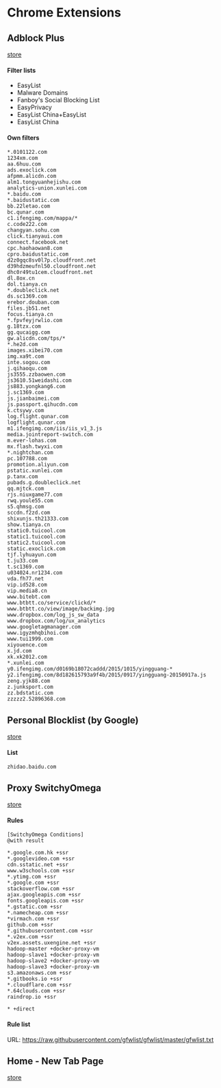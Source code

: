 # Chrome Extensions

## Adblock Plus

[store](https://chrome.google.com/webstore/detail/adblock-plus/cfhdojbkjhnklbpkdaibdccddilifddb?utm_source=chrome-app-launcher-info-dialog)

#### Filter lists

 - EasyList
 - Malware Domains
 - Fanboy's Social Blocking List
 - EasyPrivacy
 - EasyList China+EasyList
 - EasyList China

#### Own filters

```
*.0101122.com
1234xm.com
aa.6huu.com
ads.exoclick.com
afpmm.alicdn.com
alm1.tongyuanhejishu.com
analytics-union.xunlei.com
*.baidu.com
*.baidustatic.com
bb.22letao.com
bc.qunar.com
c1.ifengimg.com/mappa/*
c.code222.com
changyan.sohu.com
click.tianyaui.com
connect.facebook.net
cpc.haohaowan8.com
cpro.baidustatic.com
d2z0gqc8sv0l7p.cloudfront.net
d39hdzmeufnl50.cloudfront.net
dhc0r49tu1cem.cloudfront.net
dl.8ox.cn
dol.tianya.cn
*.doubleclick.net
ds.sc1369.com
erebor.douban.com
files.jb51.net
focus.tianya.cn
*.fpvfeyjrwlio.com
g.18tzx.com
gg.qucaigg.com
gw.alicdn.com/tps/*
*.he2d.com
images.xibei70.com
img.xa9t.com
inte.sogou.com
j.qihaoqu.com
js3555.zzbaowen.com
js3610.51weidashi.com
js883.yongkang6.com
j.sc1369.com
js.jianbaimei.com
js.passport.qihucdn.com
k.ctsywy.com
log.flight.qunar.com
logflight.qunar.com
m1.ifengimg.com/iis/iis_v1_3.js
media.jointreport-switch.com
m.ever-lohas.com
mx.flash.twyxi.com
*.nightchan.com
pc.107788.com
promotion.aliyun.com
pstatic.xunlei.com
p.tanx.com
pubads.g.doubleclick.net
qq.mjtck.com
rjs.niuxgame77.com
rwq.youle55.com
s5.qhmsg.com
sccdn.f2zd.com
shixunjs.th21333.com
show.tianya.cn
static0.tuicool.com
static1.tuicool.com
static2.tuicool.com
static.exoclick.com
tjf.lyhuayun.com
t.ju33.com
t.sc1369.com
u034024.nr1234.com
vda.fh77.net
vip.id528.com
vip.media8.cn
www.bitebt.com
www.btbtt.co/service/clickd/*
www.btbtt.co/view/image/backimg.jpg
www.dropbox.com/log_js_sw_data
www.dropbox.com/log/ux_analytics
www.googletagmanager.com
www.igyzmhqbihoi.com
www.tui1999.com
xiyouence.com
x.jd.com
xk.xk2012.com
*.xunlei.com
y0.ifengimg.com/d0169b18072caddd/2015/1015/yingguang-*
y2.ifengimg.com/8d182615793a9f4b/2015/0917/yingguang-20150917a.js
zeng.yjk88.com
z.junksport.com
zz.bdstatic.com
zzzzz2.52896368.com
```

## Personal Blocklist (by Google)
[store](https://chrome.google.com/webstore/detail/personal-blocklist-by-goo/nolijncfnkgaikbjbdaogikpmpbdcdef?utm_source=chrome-app-launcher-info-dialog)

#### List
```
zhidao.baidu.com
```

## Proxy SwitchyOmega
[store](https://chrome.google.com/webstore/detail/proxy-switchyomega/padekgcemlokbadohgkifijomclgjgif?utm_source=chrome-app-launcher-info-dialog)

#### Rules
```
[SwitchyOmega Conditions]
@with result

*.google.com.hk +ssr
*.googlevideo.com +ssr
cdn.sstatic.net +ssr
www.w3schools.com +ssr
*.ytimg.com +ssr
*.google.com +ssr
stackoverflow.com +ssr
ajax.googleapis.com +ssr
fonts.googleapis.com +ssr
*.gstatic.com +ssr
*.namecheap.com +ssr
*virmach.com +ssr
github.com +ssr
*.githubusercontent.com +ssr
*.v2ex.com +ssr
v2ex.assets.uxengine.net +ssr
hadoop-master +docker-proxy-vm
hadoop-slave1 +docker-proxy-vm
hadoop-slave2 +docker-proxy-vm
hadoop-slave3 +docker-proxy-vm
s3.amazonaws.com +ssr
*.gitbooks.io +ssr
*.cloudflare.com +ssr
*.64clouds.com +ssr
raindrop.io +ssr

* +direct
```

#### Rule list
URL: https://raw.githubusercontent.com/gfwlist/gfwlist/master/gfwlist.txt

## Home - New Tab Page
[store](https://chrome.google.com/webstore/detail/home-new-tab-page/ehhkfhegcenpfoanmgfpfhnmdmflkbgk?utm_source=chrome-app-launcher-info-dialog)

